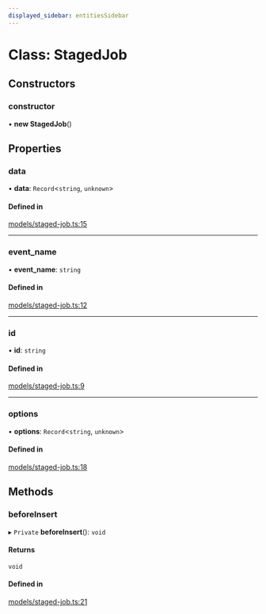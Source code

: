 ```yaml
---
displayed_sidebar: entitiesSidebar
---
```


# Class: StagedJob

## Constructors

### constructor

• **new StagedJob**()

## Properties

### data

• **data**: `Record`<`string`, `unknown`\>

#### Defined in

[models/staged-job.ts:15](https://github.com/medusajs/medusa/blob/9dcd62c73/packages/medusa/src/models/staged-job.ts#L15)

___

### event\_name

• **event\_name**: `string`

#### Defined in

[models/staged-job.ts:12](https://github.com/medusajs/medusa/blob/9dcd62c73/packages/medusa/src/models/staged-job.ts#L12)

___

### id

• **id**: `string`

#### Defined in

[models/staged-job.ts:9](https://github.com/medusajs/medusa/blob/9dcd62c73/packages/medusa/src/models/staged-job.ts#L9)

___

### options

• **options**: `Record`<`string`, `unknown`\>

#### Defined in

[models/staged-job.ts:18](https://github.com/medusajs/medusa/blob/9dcd62c73/packages/medusa/src/models/staged-job.ts#L18)

## Methods

### beforeInsert

▸ `Private` **beforeInsert**(): `void`

#### Returns

`void`

#### Defined in

[models/staged-job.ts:21](https://github.com/medusajs/medusa/blob/9dcd62c73/packages/medusa/src/models/staged-job.ts#L21)
